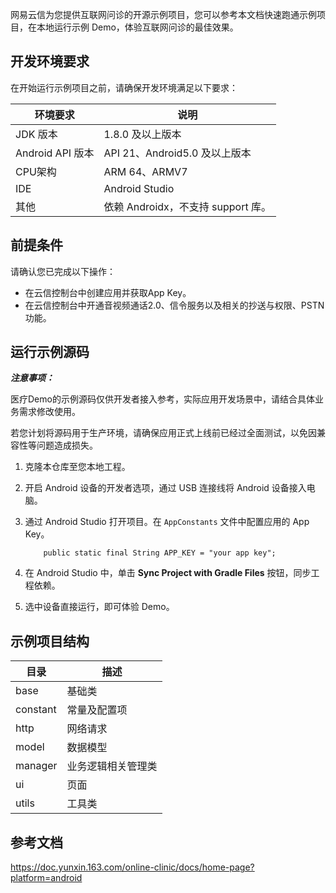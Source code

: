 网易云信为您提供互联网问诊的开源示例项目，您可以参考本文档快速跑通示例项目，在本地运行示例 Demo，体验互联网问诊的最佳效果。

## 开发环境要求
在开始运行示例项目之前，请确保开发环境满足以下要求：

| 环境要求         | 说明                                                         |
| ---------------- | ------------------------------------------------------------ |
| JDK 版本         | 1.8.0 及以上版本                                             |
| Android API 版本 | API 21、Android5.0 及以上版本                               |
| CPU架构          | ARM 64、ARMV7                                                 |
| IDE              | Android Studio                                               |
| 其他             | 依赖 Androidx，不支持 support 库。 |

## <span id="前提条件">前提条件</span>
请确认您已完成以下操作：

- 在云信控制台中创建应用并获取App Key。
- 在云信控制台中开通音视频通话2.0、信令服务以及相关的抄送与权限、PSTN功能。

## <span id="快速跑通 Sample Code">运行示例源码</span>

***注意事项：***

医疗Demo的示例源码仅供开发者接入参考，实际应用开发场景中，请结合具体业务需求修改使用。

若您计划将源码用于生产环境，请确保应用正式上线前已经过全面测试，以免因兼容性等问题造成损失。



1. 克隆本仓库至您本地工程。
2. 开启 Android 设备的开发者选项，通过 USB 连接线将 Android 设备接入电脑。

3. 通过 Android Studio 打开项目。在 `AppConstants` 文件中配置应用的 App Key。

    ```
        public static final String APP_KEY = "your app key";
    ```
4. 在 Android Studio 中，单击 **Sync Project with Gradle Files** 按钮，同步工程依赖。
5. 选中设备直接运行，即可体验 Demo。

## 示例项目结构
目录 | 描述
---|---
base | 基础类
constant | 常量及配置项
http | 网络请求
model | 数据模型
manager | 业务逻辑相关管理类
ui | 页面
utils | 工具类

## 参考文档
https://doc.yunxin.163.com/online-clinic/docs/home-page?platform=android
